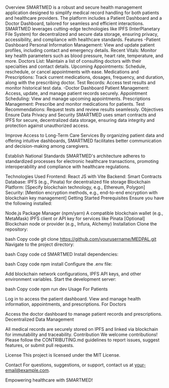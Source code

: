 Overview
SMARTMED is a robust and secure health management application designed to simplify medical record handling for both patients and healthcare providers. The platform includes a Patient Dashboard and a Doctor Dashboard, tailored for seamless and efficient interactions. SMARTMED leverages cutting-edge technologies like IPFS (InterPlanetary File System) for decentralized and secure data storage, ensuring privacy, accessibility, and compliance with healthcare standards.
Features
-Patient Dashboard
Personal Information Management: View and update patient profiles, including contact and emergency details.
Recent Vitals: Monitor key health parameters such as blood pressure, heart rate, temperature, and more.
Doctors List: Maintain a list of consulting doctors with their specialties and contact details.
Upcoming Appointments: Schedule, reschedule, or cancel appointments with ease.
Medications and Prescriptions: Track current medications, dosages, frequency, and duration, along with the prescribing doctor.
Test Records: Access test results and monitor historical test data.
-Doctor Dashboard
Patient Management: Access, update, and manage patient records securely.
Appointment Scheduling: View and manage upcoming appointments.
Prescriptions Management: Prescribe and monitor medications for patients.
Test Recommendations: Request tests and review results seamlessly.
Objectives
Ensure Data Privacy and Security
SMARTMED uses smart contracts and IPFS for secure, decentralized data storage, ensuring data integrity and protection against unauthorized access.

Improve Access to Long-Term Care Services
By organizing patient data and offering intuitive dashboards, SMARTMED facilitates better communication and decision-making among caregivers.

Establish National Standards
SMARTMED's architecture adheres to standardized processes for electronic healthcare transactions, promoting interoperability and compliance with healthcare regulations.

Technologies Used
Frontend: React JS with Vite
Backend: Smart Contracts
Database: IPFS (e.g., Pinata) for decentralized file storage
Blockchain Platform: [Specify blockchain technology, e.g., Ethereum, Polygon]
Security: [Mention encryption methods, e.g., end-to-end encryption with blockchain key management]
Getting Started
Prerequisites
Ensure you have the following installed:

Node.js
Package Manager (npm/yarn)
A compatible blockchain wallet (e.g., MetaMask)
IPFS client or API key for services like Pinata
[Optional] Blockchain node or provider (e.g., Infura, Alchemy)
Installation
Clone the repository:

bash
Copy code
git clone https://github.com/yourusername/MEDPAL.git
Navigate to the project directory:

bash
Copy code
cd SMARTMED
Install dependencies:

bash
Copy code
npm install
Configure the .env file:

Add blockchain network configurations, IPFS API keys, and other environment variables.
Start the development server:

bash
Copy code
npm run dev
Usage
For Patients

Log in to access the patient dashboard.
View and manage health information, appointments, and prescriptions.
For Doctors

Access the doctor dashboard to manage patient records and prescriptions.
Decentralized Data Management

All medical records are securely stored on IPFS and linked via blockchain for immutability and traceability.
Contribution
We welcome contributions! Please follow the CONTRIBUTING.md guidelines to report issues, suggest features, or submit pull requests.

License
This project is licensed under the MIT License.

Contact
For questions, suggestions, or support, contact us at your-email@example.com.

Empowering healthcare with SMARTMED!
